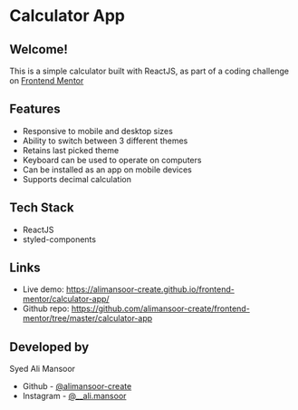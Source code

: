 # Calculator App

## Welcome!

This is a simple calculator built with ReactJS, as part of a coding challenge on [Frontend Mentor](https://www.frontendmentor.io/)

## Features

- Responsive to mobile and desktop sizes
- Ability to switch between 3 different themes
- Retains last picked theme
- Keyboard can be used to operate on computers
- Can be installed as an app on mobile devices
- Supports decimal calculation

## Tech Stack

- ReactJS
- styled-components

## Links

- Live demo: https://alimansoor-create.github.io/frontend-mentor/calculator-app/
- Github repo: https://github.com/alimansoor-create/frontend-mentor/tree/master/calculator-app

## Developed by

Syed Ali Mansoor

- Github - [@alimansoor-create](https://github.com/alimansoor-create)
- Instagram - [@\_\_ali.mansoor](https://www.instagram.com/__ali.mansoor/)
